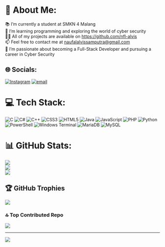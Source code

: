 # 💫 About Me:
📚 I’m currently a student at SMKN 4 Malang<br>🌱 I’m learning programming and exploring the world of cyber security<br>👨‍💻 All of my projects are available on https://github.com/nfl-alvis<br>📫 Feel free to contact me at naufalalvissamputra@gmail.com<br>💬 I’m passionate about becoming a Full-Stack Developer and pursuing a career in Cyber Security


## 🌐 Socials:
[![Instagram](https://img.shields.io/badge/Instagram-%23E4405F.svg?logo=Instagram&logoColor=white)](https://instagram.com/nfl_alvis) [![email](https://img.shields.io/badge/Email-D14836?logo=gmail&logoColor=white)](mailto:naufalalvissamputra@gmail.com) 

# 💻 Tech Stack:
![C](https://img.shields.io/badge/c-%2300599C.svg?style=for-the-badge&logo=c&logoColor=white) ![C#](https://img.shields.io/badge/c%23-%23239120.svg?style=for-the-badge&logo=csharp&logoColor=white) ![C++](https://img.shields.io/badge/c++-%2300599C.svg?style=for-the-badge&logo=c%2B%2B&logoColor=white) ![CSS3](https://img.shields.io/badge/css3-%231572B6.svg?style=for-the-badge&logo=css3&logoColor=white) ![HTML5](https://img.shields.io/badge/html5-%23E34F26.svg?style=for-the-badge&logo=html5&logoColor=white) ![Java](https://img.shields.io/badge/java-%23ED8B00.svg?style=for-the-badge&logo=openjdk&logoColor=white) ![JavaScript](https://img.shields.io/badge/javascript-%23323330.svg?style=for-the-badge&logo=javascript&logoColor=%23F7DF1E) ![PHP](https://img.shields.io/badge/php-%23777BB4.svg?style=for-the-badge&logo=php&logoColor=white) ![Python](https://img.shields.io/badge/python-3670A0?style=for-the-badge&logo=python&logoColor=ffdd54) ![PowerShell](https://img.shields.io/badge/PowerShell-%235391FE.svg?style=for-the-badge&logo=powershell&logoColor=white) ![Windows Terminal](https://img.shields.io/badge/Windows%20Terminal-%234D4D4D.svg?style=for-the-badge&logo=windows-terminal&logoColor=white) ![MariaDB](https://img.shields.io/badge/MariaDB-003545?style=for-the-badge&logo=mariadb&logoColor=white) ![MySQL](https://img.shields.io/badge/mysql-4479A1.svg?style=for-the-badge&logo=mysql&logoColor=white)
# 📊 GitHub Stats:
![](https://github-readme-stats.vercel.app/api?username=nfl-alvis&theme=radical&hide_border=false&include_all_commits=true&count_private=false)<br/>
![](https://nirzak-streak-stats.vercel.app/?user=nfl-alvis&theme=radical&hide_border=false)<br/>
![](https://github-readme-stats.vercel.app/api/top-langs/?username=nfl-alvis&theme=radical&hide_border=false&include_all_commits=true&count_private=false&layout=compact)

## 🏆 GitHub Trophies
![](https://github-profile-trophy.vercel.app/?username=nfl-alvis&theme=radical&no-frame=false&no-bg=false&margin-w=4)

### 🔝 Top Contributed Repo
![](https://github-contributor-stats.vercel.app/api?username=nfl-alvis&limit=5&theme=radical&combine_all_yearly_contributions=true)

---
[![](https://visitcount.itsvg.in/api?id=nfl-alvis&icon=0&color=0)](https://visitcount.itsvg.in)

<!-- Proudly created with GPRM ( https://gprm.itsvg.in ) -->
